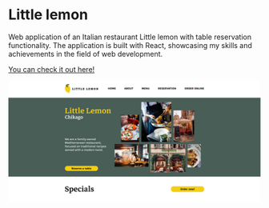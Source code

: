 # Little lemon
Web application of an Italian restaurant Little lemon with table reservation functionality.
The application is built with React, showcasing my skills and achievements in the field of web development.

[You can check it out here!](https://belskimikalai.github.io/little-lemon/#/)

![alt text](https://github.com/belskiMikalai/little-lemon/blob/main/src/assets/screenshots/website.png?raw=true)